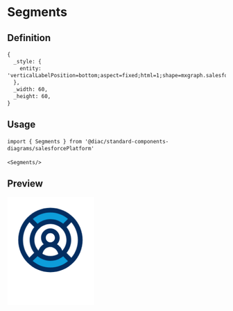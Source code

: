 # Segments

## Definition

```
{
  _style: { 
    entity: 'verticalLabelPosition=bottom;aspect=fixed;html=1;shape=mxgraph.salesforce.segments;',
  },
  _width: 60,
  _height: 60,
}
```

## Usage

```
import { Segments } from '@diac/standard-components-diagrams/salesforcePlatform'

<Segments/>
```

## Preview

<img src="./segments.png" width="200"/>
